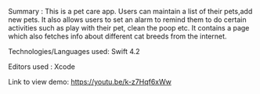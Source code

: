 Summary : This is a pet care app. Users can maintain a list of their pets,add new pets. It also allows users to set an alarm to remind them to do certain activities such as play with their pet, clean the poop etc. It contains a page which also fetches info about different cat breeds from the internet.

Technologies/Languages used: Swift 4.2

Editors used : Xcode

Link to view demo: https://youtu.be/k-z7Hqf6xWw

